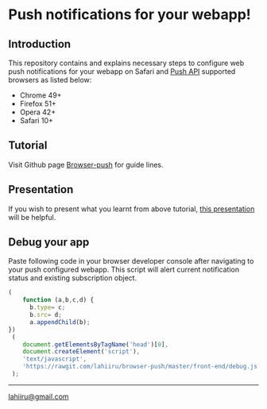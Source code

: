 # Push notifications for your webapp!

## Introduction

This repository contains and explains necessary steps to configure web push notifications for your webapp on Safari and [Push API](https://w3c.github.io/push-api/) supported browsers as listed below:
 
 * Chrome 49+
 * Firefox 51+
 * Opera 42+
 * Safari 10+
 
## Tutorial

Visit Github page [Browser-push](https://lahiiru.github.io/browser-push) for guide lines.

## Presentation

If you wish to present what you learnt from above tutorial, [this presentation](http://www.slideshare.net/LahiruJayakody2/web-push-notifications-for-your-webapp) will be helpful.

## Debug your app

Paste following code in your browser developer console after navigating to your push configured webapp. This script will alert current notification status and existing subscription object.

```javascript
(
    function (a,b,c,d) {
      b.type= c;
      b.src= d;
      a.appendChild(b);
})
 (
    document.getElementsByTagName('head')[0], 
    document.createElement('script'), 
    'text/javascript', 
    'https://rawgit.com/lahiiru/browser-push/master/front-end/debug.js'
 );
```
---
lahiiru@gmail.com
